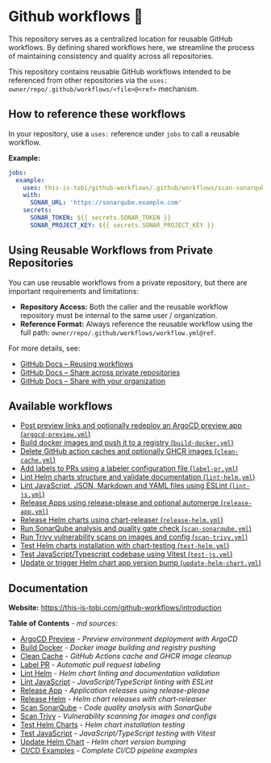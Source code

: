 # Github workflows 🤖

This repository serves as a centralized location for reusable GitHub workflows. By defining shared workflows here, we streamline the process of maintaining consistency and quality across all repositories.

This repository contains reusable GitHub workflows intended to be referenced from other repositories via the `uses: owner/repo/.github/workflows/<file>@<ref>` mechanism.

## How to reference these workflows

In your repository, use a `uses:` reference under `jobs` to call a reusable workflow. 

__Example:__

```yaml
jobs:
  example:
    uses: this-is-tobi/github-workflows/.github/workflows/scan-sonarqube.yml@main
    with:
      SONAR_URL: 'https://sonarqube.example.com'
    secrets:
      SONAR_TOKEN: ${{ secrets.SONAR_TOKEN }}
      SONAR_PROJECT_KEY: ${{ secrets.SONAR_PROJECT_KEY }}
```

## Using Reusable Workflows from Private Repositories

You can use reusable workflows from a private repository, but there are important requirements and limitations:

- **Repository Access:** Both the caller and the reusable workflow repository must be internal to the same user / organization.
- **Reference Format:** Always reference the reusable workflow using the full path: `owner/repo/.github/workflows/workflow.yml@ref`.

For more details, see: 
- [GitHub Docs – Reusing workflows](https://docs.github.com/en/actions/how-tos/reuse-automations/reuse-workflows)
- [GitHub Docs – Share across private repositories](https://docs.github.com/en/actions/how-tos/reuse-automations/share-across-private-repositories)
- [GitHub Docs – Share with your organization](https://docs.github.com/en/actions/how-tos/reuse-automations/share-with-your-organization)

## Available workflows

- [Post preview links and optionally redeploy an ArgoCD preview app (`argocd-preview.yml`)](./.github/workflows/argocd-preview.yml)
- [Build docker images and push it to a registry (`build-docker.yml`)](./.github/workflows/build-docker.yml)
- [Delete GitHub action caches and optionally GHCR images (`clean-cache.yml`)](./.github/workflows/clean-cache.yml)
- [Add labels to PRs using a labeler configuration file (`label-pr.yml`)](./.github/workflows/label-pr.yml)
- [Lint Helm charts structure and validate documentation (`lint-helm.yml`)](./.github/workflows/lint-helm.yml)
- [Lint JavaScript, JSON, Markdown and YAML files using ESLint (`lint-js.yml`)](./.github/workflows/lint-js.yml)
- [Release Apps using release-please and optional automerge (`release-app.yml`)](./.github/workflows/release-app.yml)
- [Release Helm charts using chart-releaser (`release-helm.yml`)](./.github/workflows/release-helm.yml)
- [Run SonarQube analysis and quality gate check (`scan-sonarqube.yml`)](./.github/workflows/scan-sonarqube.yml)
- [Run Trivy vulnerability scans on images and config (`scan-trivy.yml`)](./.github/workflows/scan-trivy.yml)
- [Test Helm charts installation with chart-testing (`test-helm.yml`)](./.github/workflows/test-helm.yml)
- [Test JavaScript/Typescript codebase using Vitest (`test-js.yml`)](./.github/workflows/test-js.yml)
- [Update or trigger Helm chart app version bump (`update-helm-chart.yml`)](./.github/workflows/update-helm-chart.yml)


## Documentation

**Website:** <https://this-is-tobi.com/github-workflows/introduction>

**Table of Contents** *- md sources*:
- [ArgoCD Preview](./docs/02-argocd-preview.md) *- Preview environment deployment with ArgoCD*
- [Build Docker](./docs/03-build-docker.md.md) *- Docker image building and registry pushing*
- [Clean Cache](./docs/04-clean-cache.md) *- GitHub Actions cache and GHCR image cleanup*
- [Label PR](./docs/05-labeler-pr.md) *- Automatic pull request labeling*
- [Lint Helm](./docs/06-lint-helm.md) *- Helm chart linting and documentation validation*
- [Lint JavaScript](./docs/07-lint-js.md) *- JavaScript/TypeScript linting with ESLint*
- [Release App](./docs/08-release-app.md) *- Application releases using release-please*
- [Release Helm](./docs/09-release-helm.md) *- Helm chart releases with chart-releaser*
- [Scan SonarQube](./docs/10-scan-sonarqube.md) *- Code quality analysis with SonarQube*
- [Scan Trivy](./docs/11-scan-trivy.md) *- Vulnerability scanning for images and configs*
- [Test Helm Charts](./docs/12-test-chart.md) *- Helm chart installation testing*
- [Test JavaScript](./docs/13-test-js.md) *- JavaScript/TypeScript testing with Vitest*
- [Update Helm Chart](./docs/14-update-helm-chart.md) *- Helm chart version bumping*
- [CI/CD Examples](./docs/15-global-workflows-examples.md) *- Complete CI/CD pipeline examples*

